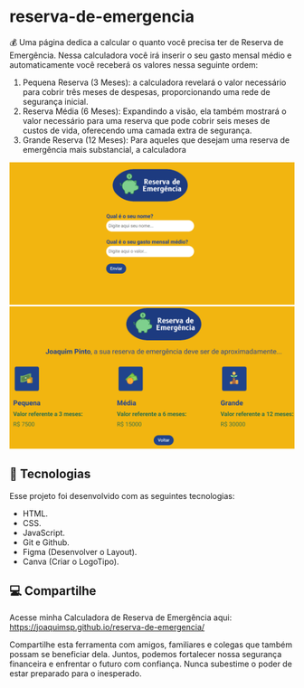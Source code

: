 # reserva-de-emergencia
 💰 Uma página dedica a calcular o quanto você precisa ter de Reserva de Emergência. Nessa calculadora você irá inserir o seu gasto mensal médio e automaticamente você receberá os valores nessa seguinte ordem:

1.	Pequena Reserva (3 Meses): a calculadora revelará o valor necessário para cobrir três meses de despesas, proporcionando uma rede de segurança inicial.
2.	Reserva Média (6 Meses): Expandindo a visão, ela também mostrará o valor necessário para uma reserva que pode cobrir seis meses de custos de vida, oferecendo uma camada extra de segurança.
3.	Grande Reserva (12 Meses): Para aqueles que desejam uma reserva de emergência mais substancial, a calculadora 

<img src="assets/img/print-project.png" alt="Print da tela principal com o formulário">
<img src="assets/img/print-project-2.png" alt="Print do resultado">

## 🚀 Tecnologias

Esse projeto foi desenvolvido com as seguintes tecnologias:

- HTML.
- CSS.
- JavaScript.
- Git e Github.
- Figma (Desenvolver o Layout).
- Canva (Criar o LogoTipo).

## 💻 Compartilhe

Acesse minha Calculadora de Reserva de Emergência aqui: https://joaquimsp.github.io/reserva-de-emergencia/

Compartilhe esta ferramenta com amigos, familiares e colegas que também possam se beneficiar dela. Juntos, podemos fortalecer nossa segurança financeira e enfrentar o futuro com confiança. Nunca subestime o poder de estar preparado para o inesperado.
